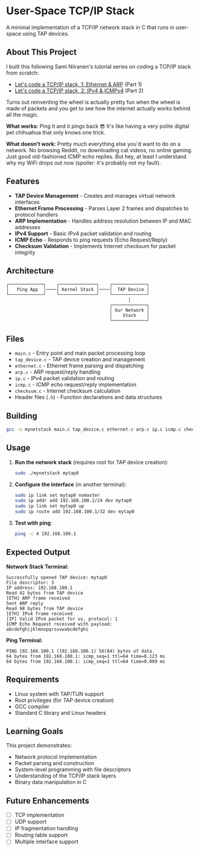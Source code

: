 # User-Space TCP/IP Stack

A minimal implementation of a TCP/IP network stack in C that runs in user-space using TAP devices.

## About This Project

I built this following Sami Niiranen's tutorial series on coding a TCP/IP stack from scratch:
- [Let's code a TCP/IP stack, 1: Ethernet & ARP](https://www.saminiir.com/lets-code-tcp-ip-stack-1-ethernet-arp/) (Part 1)
- [Let's code a TCP/IP stack, 2: IPv4 & ICMPv4](https://www.saminiir.com/lets-code-tcp-ip-stack-2-ipv4-icmpv4/) (Part 2)

Turns out reinventing the wheel is actually pretty fun when the wheel is made of packets and you get to see how the internet actually works behind all the magic.

**What works:** Ping it and it pings back 😎 It's like having a very polite digital pet chihuahua that only knows one trick.

**What doesn't work:** Pretty much everything else you'd want to do on a network. No browsing Reddit, no downloading cat videos, no online gaming. Just good old-fashioned ICMP echo replies. But hey, at least I understand why my WiFi drops out now (spoiler: it's probably not my fault).

## Features

- **TAP Device Management** - Creates and manages virtual network interfaces
- **Ethernet Frame Processing** - Parses Layer 2 frames and dispatches to protocol handlers
- **ARP Implementation** - Handles address resolution between IP and MAC addresses
- **IPv4 Support** - Basic IPv4 packet validation and routing
- **ICMP Echo** - Responds to ping requests (Echo Request/Reply)
- **Checksum Validation** - Implements Internet checksum for packet integrity

## Architecture

```
┌─────────────┐    ┌──────────────┐    ┌─────────────┐
│   Ping App  │────│ Kernel Stack │────│  TAP Device │
└─────────────┘    └──────────────┘    └─────────────┘
                                              │
                                       ┌─────────────┐
                                       │ Our Network │
                                       │    Stack    │
                                       └─────────────┘
```

## Files

- `main.c` - Entry point and main packet processing loop
- `tap_device.c` - TAP device creation and management
- `ethernet.c` - Ethernet frame parsing and dispatching
- `arp.c` - ARP request/reply handling
- `ip.c` - IPv4 packet validation and routing
- `icmp.c` - ICMP echo request/reply implementation
- `checksum.c` - Internet checksum calculation
- Header files (`.h`) - Function declarations and data structures

## Building

```bash
gcc -o mynetstack main.c tap_device.c ethernet.c arp.c ip.c icmp.c checksum.c -Wall
```

## Usage

1. **Run the network stack** (requires root for TAP device creation):
   ```bash
   sudo ./mynetstack mytap0
   ```

2. **Configure the interface** (in another terminal):
   ```bash
   sudo ip link set mytap0 nomaster
   sudo ip addr add 192.168.100.2/24 dev mytap0  
   sudo ip link set mytap0 up
   sudo ip route add 192.168.100.1/32 dev mytap0
   ```

3. **Test with ping**:
   ```bash
   ping -c 4 192.168.100.1
   ```

## Expected Output

**Network Stack Terminal:**
```
Successfully opened TAP device: mytap0
File descriptor: 3
IP address: 192.168.100.1
Read 42 bytes from TAP device
[ETH] ARP frame received
Sent ARP reply
Read 98 bytes from TAP device
[ETH] IPv4 frame received
[IP] Valid IPv4 packet for us, protocol: 1
ICMP Echo Request received with payload: abcdefghijklmnopqrsuvwabcdefghi
```

**Ping Terminal:**
```
PING 192.168.100.1 (192.168.100.1) 56(84) bytes of data.
64 bytes from 192.168.100.1: icmp_seq=1 ttl=64 time=0.123 ms
64 bytes from 192.168.100.1: icmp_seq=2 ttl=64 time=0.089 ms
```

## Requirements

- Linux system with TAP/TUN support
- Root privileges (for TAP device creation)  
- GCC compiler
- Standard C library and Linux headers

## Learning Goals

This project demonstrates:
- Network protocol implementation
- Packet parsing and construction
- System-level programming with file descriptors
- Understanding of the TCP/IP stack layers
- Binary data manipulation in C

## Future Enhancements

- [ ] TCP implementation
- [ ] UDP support  
- [ ] IP fragmentation handling
- [ ] Routing table support
- [ ] Multiple interface support
